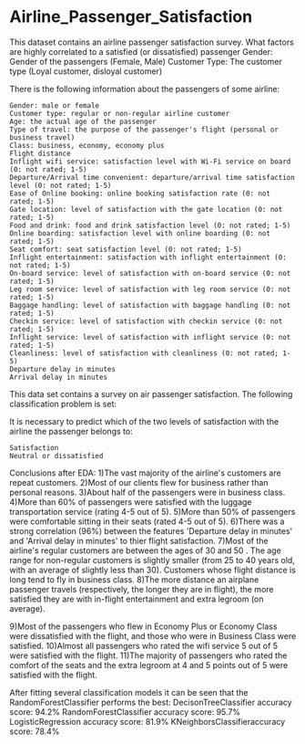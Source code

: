 # Airline_Passenger_Satisfaction
This dataset contains an airline passenger satisfaction survey. What factors are highly correlated to a satisfied (or dissatisfied) passenger
Gender: Gender of the passengers (Female, Male)
Customer Type: The customer type (Loyal customer, disloyal customer)



There is the following information about the passengers of some airline:

    Gender: male or female
    Customer type: regular or non-regular airline customer
    Age: the actual age of the passenger
    Type of travel: the purpose of the passenger's flight (personal or business travel)
    Class: business, economy, economy plus
    Flight distance
    Inflight wifi service: satisfaction level with Wi-Fi service on board (0: not rated; 1-5)
    Departure/Arrival time convenient: departure/arrival time satisfaction level (0: not rated; 1-5)
    Ease of Online booking: online booking satisfaction rate (0: not rated; 1-5)
    Gate location: level of satisfaction with the gate location (0: not rated; 1-5)
    Food and drink: food and drink satisfaction level (0: not rated; 1-5)
    Online boarding: satisfaction level with online boarding (0: not rated; 1-5)
    Seat comfort: seat satisfaction level (0: not rated; 1-5)
    Inflight entertainment: satisfaction with inflight entertainment (0: not rated; 1-5)
    On-board service: level of satisfaction with on-board service (0: not rated; 1-5)
    Leg room service: level of satisfaction with leg room service (0: not rated; 1-5)
    Baggage handling: level of satisfaction with baggage handling (0: not rated; 1-5)
    Checkin service: level of satisfaction with checkin service (0: not rated; 1-5)
    Inflight service: level of satisfaction with inflight service (0: not rated; 1-5)
    Cleanliness: level of satisfaction with cleanliness (0: not rated; 1-5)
    Departure delay in minutes
    Arrival delay in minutes

This data set contains a survey on air passenger satisfaction. The following classification problem is set:

It is necessary to predict which of the two levels of satisfaction with the airline the passenger belongs to:

    Satisfaction
    Neutral or dissatisfied


Conclusions after EDA:
1)The vast majority of the airline's customers are repeat customers.
2)Most of our clients flew for business rather than personal reasons.
3)About half of the passengers were in business class.
4)More than 60% of passengers were satisfied with the luggage transportation service (rating 4-5 out of 5).
5)More than 50% of passengers were comfortable sitting in their seats (rated 4-5 out of 5).
6)There was a strong correlation (96%) between the features 'Departure delay in minutes' and 'Arrival delay in minutes' to thier flight satisfaction. 
7)Most of the airline's regular customers are between the ages of 30 and 50 . 
The age range for non-regular customers is slightly smaller (from 25 to 40 years old, with an average of slightly less than 30).
Customers whose flight distance is long tend to fly in business class.
8)The more distance an airplane passenger travels (respectively, the longer they are in flight), the more satisfied they are with in-flight entertainment and extra legroom (on average).

9)Most of the passengers who flew in Economy Plus or Economy Class were dissatisfied with the flight, and those who were in Business Class were satisfied.
10)Almost all passengers who rated the wifi service 5 out of 5 were satisfied with the flight.
11)The majority of passengers who rated the comfort of the seats and the extra legroom at 4 and 5 points out of 5 were satisfied with the flight. 


After fitting several classification models it can be seen that the RandomForestClassifier performs the best:
DecisonTreeClassifier accuracy score: 94.2%
RandomForestClassifier accuracy score: 95.7%
LogisticRegression accuracy score: 81.9%
KNeighborsClassifieraccuracy score: 78.4%
